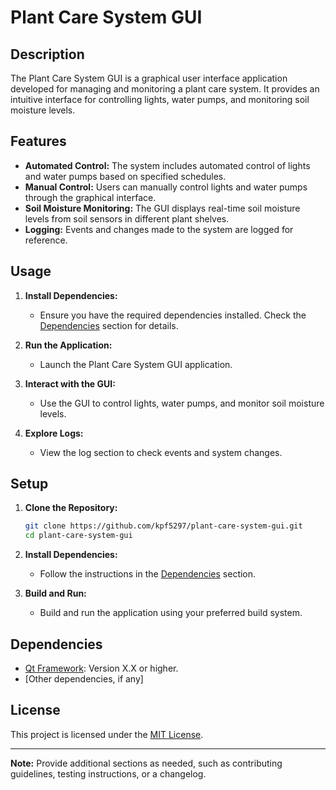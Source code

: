 # Plant Care System GUI

## Description

The Plant Care System GUI is a graphical user interface application developed for managing and monitoring a plant care system. It provides an intuitive interface for controlling lights, water pumps, and monitoring soil moisture levels.

## Features

- **Automated Control:** The system includes automated control of lights and water pumps based on specified schedules.
- **Manual Control:** Users can manually control lights and water pumps through the graphical interface.
- **Soil Moisture Monitoring:** The GUI displays real-time soil moisture levels from soil sensors in different plant shelves.
- **Logging:** Events and changes made to the system are logged for reference.

## Usage

1. **Install Dependencies:**
    - Ensure you have the required dependencies installed. Check the [Dependencies](#dependencies) section for details.

2. **Run the Application:**
    - Launch the Plant Care System GUI application.

3. **Interact with the GUI:**
    - Use the GUI to control lights, water pumps, and monitor soil moisture levels.

4. **Explore Logs:**
    - View the log section to check events and system changes.

## Setup

1. **Clone the Repository:**
    ```bash
    git clone https://github.com/kpf5297/plant-care-system-gui.git
    cd plant-care-system-gui
    ```

2. **Install Dependencies:**
    - Follow the instructions in the [Dependencies](#dependencies) section.

3. **Build and Run:**
    - Build and run the application using your preferred build system.

## Dependencies

- [Qt Framework](https://www.qt.io/download): Version X.X or higher.
- [Other dependencies, if any]

## License

This project is licensed under the [MIT License](LICENSE).

---

**Note:** Provide additional sections as needed, such as contributing guidelines, testing instructions, or a changelog.
